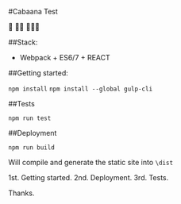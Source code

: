 #Cabaana Test

:checkered_flag:   :running::running:     :running::running::running:

##Stack:

- Webpack + ES6/7 + REACT

##Getting started:

`npm install`
`npm install --global gulp-cli`

##Tests

`npm run test`


##Deployment

`npm run build`

Will compile and generate the static site into `\dist`

1st. Getting started.
2nd. Deployment.
3rd. Tests.

Thanks.
